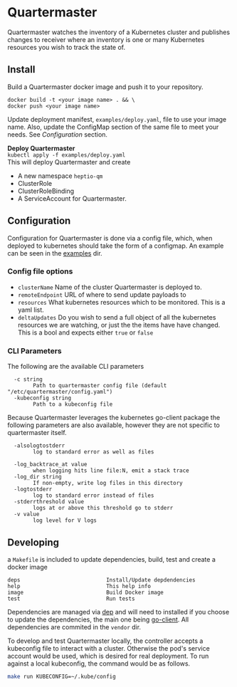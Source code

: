 # Quartermaster

Quartermaster watches the inventory of a Kubernetes cluster and publishes changes to receiver where an inventory is one or many Kubernetes resources you wish to track the state of.

## Install
Build a Quartermaster docker image and push it to your repository.
```
docker build -t <your image name> . && \
docker push <your image name> 
```  
Update deployment manifest, `examples/deploy.yaml`, file to use your image name. Also, update the ConfigMap section of the same file to meet your needs. See _Configuration_ section.  

**Deploy Quartermaster**  
`kubectl apply -f examples/deploy.yaml`  
This will deploy Quartermaster and create 
* A new namespace `heptio-qm`
* ClusterRole
* ClusterRoleBinding
* A ServiceAccount for Quartermaster. 


## Configuration
Configuration for Quartermaster is done via a config file, which, when deployed to kubernetes should take the form of a configmap. An example can be seen in the [examples](examples) dir. 
### Config file options
* `clusterName` Name of the cluster Quartermaster is deployed to.  
* `remoteEndpoint` URL of where to send update payloads to  
* `resources` What kubernetes resources which to be monitored. This is a yaml list.  
* `deltaUpdates` Do you wish to send a full object of all the kubernetes resources we are watching, or just the the items have have changed. This is a bool and expects either `true` or `false`

### CLI Parameters
The following are the available CLI parameters
```
  -c string
    	Path to quartermaster config file (default "/etc/quartermaster/config.yaml")
  -kubeconfig string
    	Path to a kubeconfig file
```  

Because Quartermaster leverages the kubernetes go-client package the following parameters are also available, however they are not specific to quartermaster itself.  
```
  -alsologtostderr
    	log to standard error as well as files

  -log_backtrace_at value
    	when logging hits line file:N, emit a stack trace
  -log_dir string
    	If non-empty, write log files in this directory
  -logtostderr
    	log to standard error instead of files
  -stderrthreshold value
    	logs at or above this threshold go to stderr
  -v value
    	log level for V logs
```
## Developing
a `Makefile` is included to update dependencies, build, test and create a docker image  
```
deps                           Install/Update depdendencies
help                           This help info
image                          Build Docker image
test                           Run tests
```

Dependencies are managed via [dep](https://github.com/golang/dep) and will need to installed if you choose to update the dependencies, the main one being [go-client](https://github.com/kubernetes/client-go). All dependencies are commited in the `vendor` dir. 


To develop and test Quartermaster locally, the controller accepts a kubeconfig file to interact with a cluster. Otherwise the pod's service account would be used, which is desired for real deployment. To run against a local kubeconfig, the command would be as follows.

```bash
make run KUBECONFIG=~/.kube/config
```
